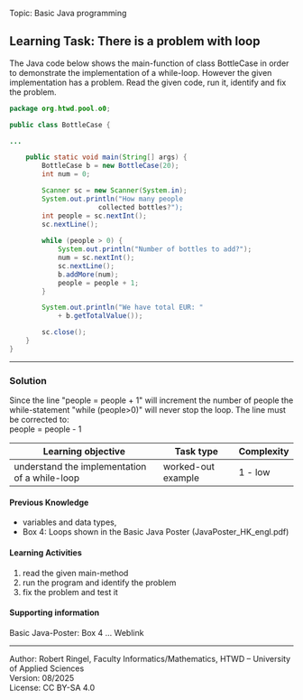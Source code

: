 Topic: Basic Java programming

## Learning Task: There is a problem with loop

The Java code below shows the main-function of class BottleCase in order to demonstrate the implementation of a while-loop. However the given implementation has a problem. Read the given code, run it, identify and fix the problem.

``` java
package org.htwd.pool.o0;

public class BottleCase {

...

    public static void main(String[] args) {
        BottleCase b = new BottleCase(20);
        int num = 0;

        Scanner sc = new Scanner(System.in);
        System.out.println("How many people 	
			          collected bottles?");
        int people = sc.nextInt();
        sc.nextLine();
        
        while (people > 0) {
            System.out.println("Number of bottles to add?"); 
            num = sc.nextInt();
            sc.nextLine();
            b.addMore(num);
            people = people + 1;
        }

        System.out.println("We have total EUR: " 
            + b.getTotalValue());

        sc.close();
    }
}
```

---------------------------------------

### Solution

Since the line "people = people + 1" will increment the number of people the while-statement "while (people>0)" will never stop the loop. The line must be corrected to:  
people = people - 1

| **Learning objective**                           | **Task type**   | **Complexity** |
| ------------------------------------------------ | --------------- | -------------- |
| understand the implementation of a while-loop | worked-out example | 1 - low        | 

#### Previous Knowledge

- variables and data types,  
- Box 4: Loops shown in the Basic Java Poster (JavaPoster_HK_engl.pdf)  

#### Learning Activities

1) read the given main-method
2) run the program and identify the problem
3) fix the problem and test it

#### Supporting information

Basic Java-Poster: Box 4 ... Weblink

---------------------------------------
Author: Robert Ringel, Faculty Informatics/Mathematics, HTWD – University of Applied Sciences  
Version: 08/2025            
License: CC BY-SA 4.0
